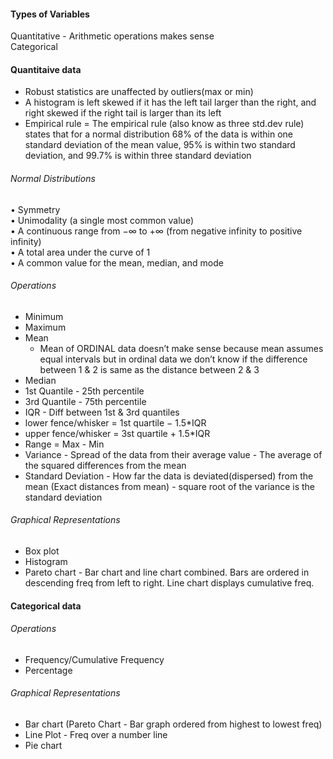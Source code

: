 #### Types of Variables
Quantitative - Arithmetic operations makes sense <br/>
Categorical   <br/>

#### Quantitaive data
* Robust statistics are unaffected by outliers(max or min) <br/>
* A histogram is left skewed if it has the left tail larger than the right, and right skewed if the right tail is larger than its left <br/>
* Empirical rule = The empirical rule (also know as three std.dev rule) states that for a normal distribution 68% of the data is within one standard deviation of the mean value, 95% is within two standard deviation, and 99.7% is within three standard deviation <br/>
###### Normal Distributions
• Symmetry <br/>
• Unimodality (a single most common value) <br/>
• A continuous range from −∞ to +∞ (from negative infinity to positive infinity) <br/>
• A total area under the curve of 1 <br/>
• A common value for the mean, median, and mode <br/>
###### Operations
* Minimum <br/>
* Maximum <br/>
* Mean <br/>
  * Mean of ORDINAL data doesn’t make sense because mean assumes equal intervals but in ordinal data we don’t know if the difference between 1 & 2 is same as the distance between 2 & 3
* Median <br/>
* 1st Quantile - 25th percentile <br/>
* 3rd Quantile - 75th percentile <br/>
* IQR - Diff between 1st & 3rd quantiles <br/>
* lower fence/whisker = 1st quartile − 1.5*IQR <br/>
* upper fence/whisker = 3st quartile + 1.5*IQR <br/>
* Range = Max - Min <br/>
* Variance - Spread of the data from their average value - The average of the squared differences from the mean <br/>
* Standard Deviation - How far the data is deviated(dispersed) from the mean (Exact distances from mean) - square root of the variance is the standard deviation <br/>
###### Graphical Representations
* Box plot
* Histogram
* Pareto chart - Bar chart and line chart combined. Bars are ordered in descending freq from left to right. Line chart displays cumulative freq.


#### Categorical data
###### Operations
* Frequency/Cumulative Frequency  <br/>
* Percentage  <br/>
###### Graphical Representations
* Bar chart (Pareto Chart - Bar graph ordered from highest to lowest freq)<br/>
* Line Plot - Freq over a number line
* Pie chart <br/>






 <br/>
&nbsp; 
